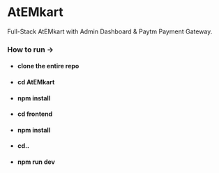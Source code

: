 # AtEMkart
Full-Stack AtEMkart with Admin Dashboard & Paytm Payment Gateway.

### How to run ->

- #### clone the entire repo
- #### cd AtEMkart
- #### npm install
- #### cd frontend
- #### npm install
- #### cd..
- #### npm run dev

